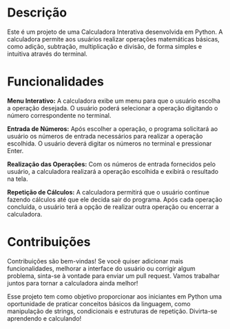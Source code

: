 # Descrição
Este é um projeto de uma Calculadora Interativa desenvolvida em Python. A calculadora permite aos usuários realizar operações matemáticas básicas, como adição, subtração, multiplicação e divisão, de forma simples e intuitiva através do terminal.

# Funcionalidades

**Menu Interativo:** A calculadora exibe um menu para que o usuário escolha a operação desejada. O usuário poderá selecionar a operação digitando o número correspondente no terminal.

**Entrada de Números:** Após escolher a operação, o programa solicitará ao usuário os números de entrada necessários para realizar a operação escolhida. O usuário deverá digitar os números no terminal e pressionar Enter.

**Realização das Operações:** Com os números de entrada fornecidos pelo usuário, a calculadora realizará a operação escolhida e exibirá o resultado na tela.

**Repetição de Cálculos:** A calculadora permitirá que o usuário continue fazendo cálculos até que ele decida sair do programa. Após cada operação concluída, o usuário terá a opção de realizar outra operação ou encerrar a calculadora.

# Contribuições
Contribuições são bem-vindas! Se você quiser adicionar mais funcionalidades, melhorar a interface do usuário ou corrigir algum problema, sinta-se à vontade para enviar um pull request. Vamos trabalhar juntos para tornar a calculadora ainda melhor!

Esse projeto tem como objetivo proporcionar aos iniciantes em Python uma oportunidade de praticar conceitos básicos da linguagem, como manipulação de strings, condicionais e estruturas de repetição. Divirta-se aprendendo e calculando!
